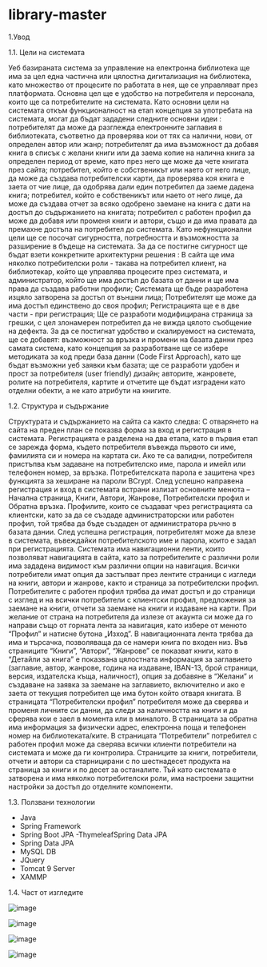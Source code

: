# library-master

 1.Увод
 
1.1. Цели на системата

  Уеб базираната система за управление на електронна библиотека  ще има за цел една частична или цялостна дигитализация на библиотека, като множество от процесите по работата в нея, ще се управляват през платформата. Основна цел ще е удобство на потребителя и персонала, които ще са потребителите на системата. Като основни цели на системата откъм функционалност на етап концепция за употребата на системата,  могат да бъдат зададени следните основни идеи :
потребителят да може да разглежда електронните заглавия в библиотеката, съответно да проверява кои от тях са налични, нови, от определен автор или жанр;
потребителят да има възможност да добавя книга в списък с желани книги или да заема копие на налична книга за определен период от време, като през него ще може да чете книгата през сайта;
потребител, който е собственикът или наето от него лице, да може да създава потребителски карти, да проверява коя книга е заета от чие лице, да одобрява дали един потребител да заеме дадена книга;
потребител, който е собственикът или наето от него лице, да може да създава отчет за всяко одобрено заемане на книга с дати на достъп до съдържанието на книгата;
потребител с работен профил да може да добавя или променя книги и автори, също и да има правата да премахне достъпа на потребител до системата.
 Като нефункционални цели ще се посочат сигурността, потребността и възможността за разширение в бъдеще на системата. За да се постигне сигурност ще бъдат взети конкретните архитектурни решения :
В сайта ще има няколко потребителски роли - такава на потребител клиент, на библиотекар, който ще управлява процесите през системата, и администратор, който ще има достъп до базата от данни и ще има права да създава работни профили;
Системата ще бъде разработена изцяло затворена за достъп от външни лица;
Потребителят ще може да има достъп единствено до своя профил;
Регистрацията ще е в две части - при регистрация; 
Ще се разработи модифицирана страница за грешки, с цел злонамерен потребител да не вижда цялото съобщение на дефекта.
За да се постигнат удобство и скалируемост на системата, ще се добавят: 
възможност за връзка и промени на базата данни през самата система, като концепция за разработване ще се избере методиката за код преди база данни (Code First Approach), като ще бъдат възможни уеб заявки към базата;
ще се разработи удобен и прост за потребителя (user friendly) дизайн;
авторите, жанровете, ролите на потребителя, картите и отчетите ще бъдат изградени като отделни обекти, а не като атрибути на книгите.

	
1.2. Структура и съдържание

  Структурата и съдържанието на сайта са както следва:
С отварянето на сайта на преден план се показва форма за вход и регистрация в системата. Регистрацията е разделена на два етапа, като в първия етап се зарежда форма, където потребителя въвежда първото си име, фамилията си и номера на картата си. Ако те са валидни, потребителя пристъпва към задаване на потребителско име, парола и имейл или телефонен номер, за връзка. Потребителската парола е защитена чрез функцията за хеширане на пароли BCrypt. След успешно направена регистрация и вход в системата встрани излизат основните менюта – Начална страница, Книги, Автори, Жанрове, Потребителски профил и Обратна връзка. 
Профилите, които се създават чрез регистрацията са клиентски, като за да се създаде администраторски или работен профил, той трябва да бъде създаден от администратора ръчно в базата дании. След успешна регистрация, потребителят може да влезе в системата, въвеждайки потребителското име и парола, които е задал при регистрацията. 
  Системата има навигационни ленти, които позволяват навигацията в сайта, като за потребителите с различни роли има зададена видимост към различни опции на навигация. Всички потребители имат опция да застъпват през лентите страници с изгледи на книги, автори и жанрове, както и страница за потребителски профил. Потребителите с работен профил трябва да имат достъп и до страници с изглед и на всички потребители с клиентски профил,  предложения за заемане на книги, отчети за заемане на книги и издаване на карти. При желание от страна на потребителя да излезе от акаунта си може да го направи също от горната лента за навигация, като избере от менюто “Профил” и натисне бутона „Изход”. В навигационната лента трябва да има и търсачка, позволяваща да се намери книга по входен низ.
 Във страниците “Книги”, “Автори”, “Жанрове” се показват книги, като в “Детайли за книга” е показвана цялостната информация за заглавието (заглавие, автор, жанрове, година на издаване, IBAN-13, брой страници, версия, издателска къща, наличност), опция за добавяне в “Желани” и създаване на заявка за заемане на заглавието, включително и ако е заета от текущия потребител ще има бутон който отваря книгата.
В страницата “Потребителски профил” потребителя може да сверява и променя личните си данни, да следи за наличността на книги и да сферява кои е заел в момента или в миналото.
В страницата за обратна има информация за физически адрес, електронна поща и телефонен номер на библиотеката/ките.
В страницата “Потребители” потребител с работен профил може да сверява всички клиенти потребители на системата и може да ги контролира. Страниците за книги, потребители, отчети и автори са старницирани с по шестнадесет продукта на страница за книги и по десет за останалите. Тъй като системата е затворена и има няколко потребителски роли, има настроени защитни настройки за достъп до отделните компоненти. 

1.3. Ползвани технологии

- Java 
- Spring Framework
- Spring Boot JPA
-ThymeleafSpring Data JPA
- Spring Data JPA
- MySQL DB
- JQuery
- Tomcat 9 Server
- XAMMP

1.4. Част от изгледите

![image](https://user-images.githubusercontent.com/59566543/214161984-08e4bf84-5740-4751-95e9-5a209068a99a.png)

![image](https://user-images.githubusercontent.com/59566543/214162101-2ca27d2a-5d20-4f25-9916-699ba80dce9b.png)

![image](https://user-images.githubusercontent.com/59566543/214162448-a18f440f-26d1-4b5a-98f4-4bcaf31242bb.png)

![image](https://user-images.githubusercontent.com/59566543/214162734-73081350-285e-4d34-8e0c-1b57f4dd8ff6.png)

